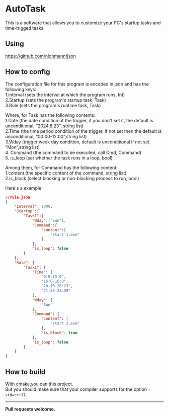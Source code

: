 # AutoTask
This is a software that allows you to customize your PC's startup tasks and time-trigged tasks.  

## Using
https://github.com/nlohmann/json

## How to config
The configuration file for this program is encoded in json and has the following keys:  
1.interval (sets the interval at which the program runs, Int)  
2.Startup (sets the program's startup task, Task)  
3.Rule (sets the program's runtime task, Task)  
  
Where, for Task has the following contents:  
1.Date (the date condition of the trigger, if you don't set it, the default is unconditional, “2024.8.23”, string list)  
2.Time (the time period condition of the trigger, if not set then the default is unconditional, “00:00-12:00”,string list)  
3.Wday (trigger week day condition, default is unconditional if not set, “Mon”,string list)  
4. Command (the command to be executed, call Cmd, Command)  
5. is_loop (set whether the task runs in a loop, bool)  
  
Among them, for Command has the following content:  
1.content (the specific content of the command, string list)  
2.is_block (select blocking or non-blocking process to run, bool)  

Here's a example:
```json
//rule.json
{
    "interval": 1000,
    "Startup":{
        "Task1":{
            "Wday":["Sun"],
            "Command":{
                "content":[
                    "start 1.exe"
                ]
            },
            "is_loop": false
        }
    },
    "Rule": {
        "Task1": {
            "Time": [
                "0:0-15:0",
                "16:0-16:8",
                "20:10-20:23",
                "21:55-23:59"
            ],
            "Wday": [
                "Sun"
            ],
            "Command": {
                "content": [
                    "start 2.exe"
                ],
                "is_block": true
            },
            "is_loop": false
        }
    }
}
```

## How to build
With cmake,you can this project.  
But you should make sure that your compiler supports for the option `-std=c++17`.  

---
**Pull requests welcome.**
